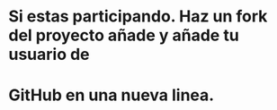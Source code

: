 # Si estas participando. Haz un fork del proyecto añade y añade tu usuario de
# GitHub en una nueva linea.
